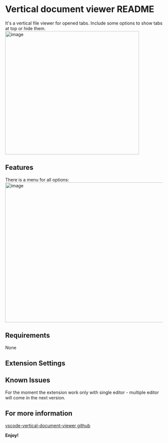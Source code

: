 # Vertical document viewer README

It's a vertical file viewer for opened tabs. 
Include some options to show tabs at top or hide them.
<img width="428" height="394" alt="image" src="https://github.com/user-attachments/assets/fdeef34f-da8b-49b9-9a5f-c9909e7f4c55" />


## Features
There is a menu for all options:    
<img width="546" height="447" alt="image" src="https://github.com/user-attachments/assets/8cef3357-be32-40c8-9312-4fba6fa4ae58" />



## Requirements

None

## Extension Settings

## Known Issues

For the moment the extension work only with single editor - multiple editor will come in the next version.

## For more information
[vscode-vertical-document-viewer github](https://github.com/zatura328/vscode-vertical-document-viewer-public)

**Enjoy!**
